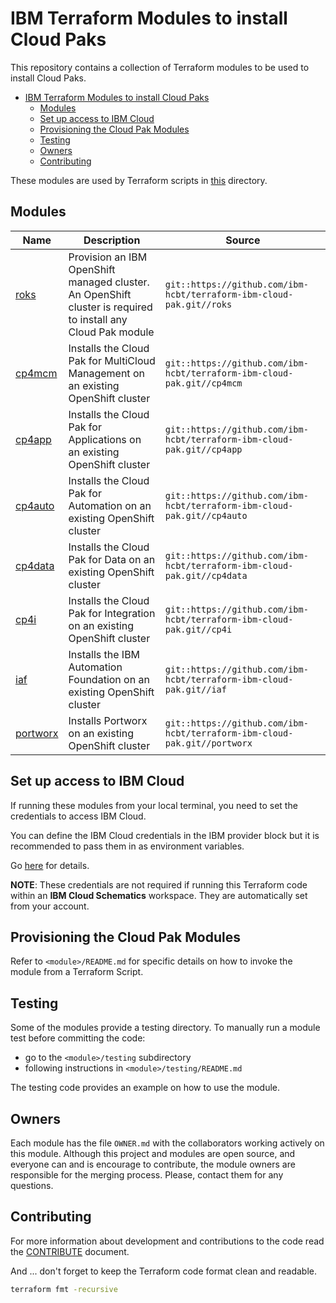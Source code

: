 # IBM Terraform Modules to install Cloud Paks

This repository contains a collection of Terraform modules to be used to install Cloud Paks.

- [IBM Terraform Modules to install Cloud Paks](#ibm-terraform-modules-to-install-cloud-paks)
  - [Modules](#modules)
  - [Set up access to IBM Cloud](#set-up-access-to-ibm-cloud)
  - [Provisioning the Cloud Pak Modules](#provisioning-the-cloud-pak-modules)
  - [Testing](#testing)
  - [Owners](#owners)
  - [Contributing](#contributing)

These modules are used by Terraform scripts in [this](https://github.com/ibm-hcbt/cloud-pak-sandboxes/tree/master/terraform) directory.

## Modules

| Name    | Description                                                                                      | Source                                                                  |
| ------- | ------------------------------------------------------------------------------------------------ | ----------------------------------------------------------------------- |
| [roks](https://github.com/ibm-hcbt/terraform-ibm-cloud-pak/tree/main/modules/roks)    | Provision an IBM OpenShift managed cluster. An OpenShift cluster is required to install any Cloud Pak module | `git::https://github.com/ibm-hcbt/terraform-ibm-cloud-pak.git//roks`    |
| [cp4mcm](https://github.com/ibm-hcbt/terraform-ibm-cloud-pak/tree/main/modules/cp4mcm)  | Installs the Cloud Pak for MultiCloud Management on an existing OpenShift cluster                | `git::https://github.com/ibm-hcbt/terraform-ibm-cloud-pak.git//cp4mcm`  |
| [cp4app](https://github.com/ibm-hcbt/terraform-ibm-cloud-pak/tree/main/modules/cp4app)  | Installs the Cloud Pak for Applications  on an existing OpenShift cluster                        | `git::https://github.com/ibm-hcbt/terraform-ibm-cloud-pak.git//cp4app`  |
| [cp4auto](https://github.com/ibm-hcbt/terraform-ibm-cloud-pak/tree/main/modules/cp4auto)  | Installs the Cloud Pak for Automation  on an existing OpenShift cluster                          | `git::https://github.com/ibm-hcbt/terraform-ibm-cloud-pak.git//cp4auto`  |
| [cp4data](https://github.com/ibm-hcbt/terraform-ibm-cloud-pak/tree/main/modules/cp4data) | Installs the Cloud Pak for Data on an existing OpenShift cluster                                 | `git::https://github.com/ibm-hcbt/terraform-ibm-cloud-pak.git//cp4data` |
| [cp4i](https://github.com/ibm-hcbt/terraform-ibm-cloud-pak/tree/main/modules/cp4i)  | Installs the Cloud Pak for Integration on an existing OpenShift cluster                          | `git::https://github.com/ibm-hcbt/terraform-ibm-cloud-pak.git//cp4i`  |
| [iaf](https://github.com/ibm-hcbt/terraform-ibm-cloud-pak/tree/main/modules/iaf)  | Installs the IBM Automation Foundation on an existing OpenShift cluster                          | `git::https://github.com/ibm-hcbt/terraform-ibm-cloud-pak.git//iaf`  |
| [portworx](https://github.com/ibm-hcbt/terraform-ibm-cloud-pak/tree/main/modules/portworx)  | Installs Portworx on an existing OpenShift cluster                          | `git::https://github.com/ibm-hcbt/terraform-ibm-cloud-pak.git//portworx`  |

## Set up access to IBM Cloud

If running these modules from your local terminal, you need to set the credentials to access IBM Cloud.

You can define the IBM Cloud credentials in the IBM provider block but it is recommended to pass them in as environment variables.

Go [here](./CREDENTIALS.md) for details.

**NOTE**: These credentials are not required if running this Terraform code within an **IBM Cloud Schematics** workspace. They are automatically set from your account.

## Provisioning the Cloud Pak Modules

Refer to `<module>/README.md` for specific details on how to invoke the module from a Terraform Script.

## Testing

Some of the modules provide a testing directory. To manually run a module test before committing the code:

- go to the `<module>/testing` subdirectory
- following instructions in `<module>/testing/README.md`

The testing code provides an example on how to use the module.

## Owners

Each module has the file `OWNER.md` with the collaborators working actively on this module. Although this project and modules are open source, and everyone can and is encourage to contribute, the module owners are responsible for the merging process. Please, contact them for any questions.

## Contributing

For more information about development and contributions to the code read the [CONTRIBUTE](./CONTRIBUTE.md) document.

And ... don't forget to keep the Terraform code format clean and readable.

```bash
terraform fmt -recursive
```
